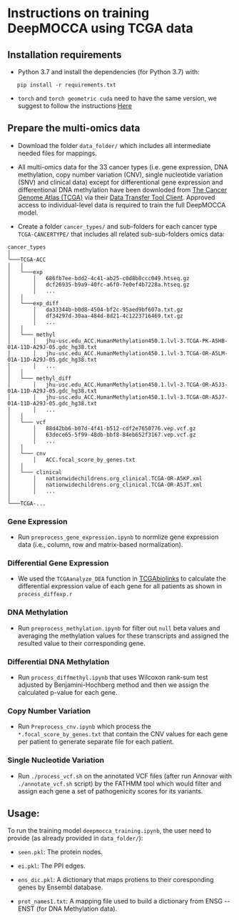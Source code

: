 # Instructions on training DeepMOCCA using TCGA data

## Installation requirements

- Python 3.7 and install the dependencies (for Python 3.7) with:
 ```
	pip install -r requirements.txt
 ```
 - `torch` and `torch geometric cuda` need to have the same version, we suggest to follow the instructions [Here](https://pytorch-geometric.readthedocs.io/en/latest/notes/installation.html)
 
## Prepare the multi-omics data

* Download the folder `data_folder/` which includes all intermediate needed files for mappings.

* All multi-omics data for the 33 cancer types (i.e. gene expression, DNA methylation, copy number variation (CNV), single nucleotide variation (SNV) and clinical data) except for differentional gene expression and differentional DNA methylation have been downloded from [The Cancer Genome Atlas (TCGA)](http://cancergenome.nih.gov) via their [Data Transfer Tool Client](https://gdc.cancer.gov/access-data/gdc-data-transfer-tool). Approved access to individual-level data is required to train the full DeepMOCCA model.

* Create a folder `cancer_types/` and sub-folders for each cancer type `TCGA-CANCERTYPE/` that includes all related sub-sub-folders omics data:

```
cancer_types  
│
└───TCGA-ACC
│   │
│   └───exp
│       │   686fb7ee-bdd2-4c41-ab25-c0d8b0ccc049.htseq.gz
│       │   dcf26935-b9a9-40fc-a6f0-7e0ef4b7228a.htseq.gz
│       │   ...
│   │
│   └───exp_diff
│       │   da33344b-b0d8-4504-bf2c-95aed9bf607a.txt.gz
│       │   df34297d-30aa-484d-8d21-4c1223716469.txt.gz
│       │   ...
│   │
│   └─── methyl
│       │   jhu-usc.edu_ACC.HumanMethylation450.1.lvl-3.TCGA-PK-A5HB-01A-11D-A29J-05.gdc_hg38.txt
│       │   jhu-usc.edu_ACC.HumanMethylation450.1.lvl-3.TCGA-OR-A5LM-01A-11D-A29J-05.gdc_hg38.txt
│       │   ...
│   │
│   └─── methyl_diff
│       │   jhu-usc.edu_ACC.HumanMethylation450.1.lvl-3.TCGA-OR-A5J3-01A-11D-A29J-05.gdc_hg38.txt
│       │   jhu-usc.edu_ACC.HumanMethylation450.1.lvl-3.TCGA-OR-A5J7-01A-11D-A29J-05.gdc_hg38.txt
│       │   ...
│   │
│   └─── vcf
│       │   88d42bb6-b07d-4f41-b512-cdf2e7650776.vep.vcf.gz
│       │   63dece65-5f99-48db-bbf8-84eb652f3167.vep.vcf.gz
│       │   ...
│   │
│   └─── cnv
│       │   ACC.focal_score_by_genes.txt
│   │
│   └─── clinical
│       │   nationwidechildrens.org_clinical.TCGA-OR-A5KP.xml
│       │   nationwidechildrens.org_clinical.TCGA-OR-A5JT.xml
│       │   ...
│
└───TCGA-...
```

### Gene Expression

- Run `preprocess_gene_expression.ipynb` to normlize gene expression data (i.e., column, row and matrix-based normalization).

### Differential Gene Expression

- We used the `TCGAanalyze_DEA` function in [TCGAbiolinks](/bioc/vignettes/TCGAbiolinks/inst/doc/analysis.html#TCGAanalyze_DEA__TCGAanalyze_LevelTab:_Differential_expression_analysis_(DEA)) to calculate the differential expression value of each gene for all patients as shown in `process_diffexp.r`

###  DNA Methylation

- Run `preprocess_methylation.ipynb` for filter out `null` beta values and averaging the methylation values for these transcripts and assigned the resulted value to their corresponding gene.

### Differential DNA Methylation

- Run `process_diffmethyl.ipynb` that uses Wilcoxon rank-sum test adjusted by Benjamini-Hochberg method and then we assign the calculated p-value for each gene.

###  Copy Number Variation

- Run `Preprocess_cnv.ipynb` which process the `*.focal_score_by_genes.txt` that contain the CNV values for each gene per patient to generate separate file for each patient.

###  Single Nucleotide Variation

- Run `./process_vcf.sh` on the annotated VCF files (after run Annovar with `./annotate_vcf.sh` script) by the FATHMM tool which would filter and assign each gene a set of pathogenicity scores for its variants.

## Usage:

To run the training model `deepmocca_training.ipynb`, the user need to provide (as already provided in `data_folder/`):

- `seen.pkl`: The protein nodes.

- `ei.pkl`: The PPI edges.

- `ens_dic.pkl`: A dictionary that maps protiens to their coresponding genes by Ensembl database.

- `prot_names1.txt`: A mapping file used to build a dictionary from ENSG -- ENST (for DNA Methylation data).

